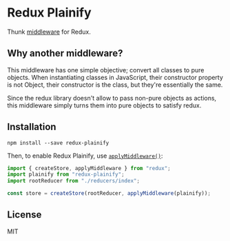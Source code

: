 # Redux Plainify

Thunk [middleware](http://redux.js.org/docs/advanced/Middleware.html) for Redux.

## Why another middleware?

This middleware has one simple objective; convert all classes to pure objects. When instantiating classes in JavaScript, their constructor property is not Object, their constructor is the class, but they're essentially the same.

Since the redux library doesn't allow to pass non-pure objects as actions, this middleware simply turns them into pure objects to satisfy redux.

## Installation

```
npm install --save redux-plainify
```

Then, to enable Redux Plainify, use [`applyMiddleware()`](http://redux.js.org/docs/api/applyMiddleware.html):

```js
import { createStore, applyMiddleware } from "redux";
import plainify from "redux-plainify";
import rootReducer from "./reducers/index";

const store = createStore(rootReducer, applyMiddleware(plainify));
```

## License

MIT
